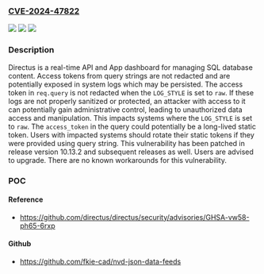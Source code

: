 ### [CVE-2024-47822](https://cve.mitre.org/cgi-bin/cvename.cgi?name=CVE-2024-47822)
![](https://img.shields.io/static/v1?label=Product&message=directus&color=blue)
![](https://img.shields.io/static/v1?label=Version&message=%3D%20%3C%2010.13.2%20&color=brighgreen)
![](https://img.shields.io/static/v1?label=Vulnerability&message=CWE-532%3A%20Insertion%20of%20Sensitive%20Information%20into%20Log%20File&color=brighgreen)

### Description

Directus is a real-time API and App dashboard for managing SQL database content. Access tokens from query strings are not redacted and are potentially exposed in system logs which may be persisted. The access token in `req.query` is not redacted when the `LOG_STYLE` is set to `raw`. If these logs are not properly sanitized or protected, an attacker with access to it can potentially gain administrative control, leading to unauthorized data access and manipulation. This impacts systems where the `LOG_STYLE` is set to `raw`. The `access_token` in the query could potentially be a long-lived static token. Users with impacted systems should rotate their static tokens if they were provided using query string. This vulnerability has been patched in release version 10.13.2 and subsequent releases as well. Users are advised to upgrade. There are no known workarounds for this vulnerability.

### POC

#### Reference
- https://github.com/directus/directus/security/advisories/GHSA-vw58-ph65-6rxp

#### Github
- https://github.com/fkie-cad/nvd-json-data-feeds

